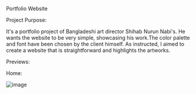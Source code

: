 Portfolio Website


Project Purpose:

It's a portfolio project of Bangladeshi art director Shihab Nurun Nabi's. He wants the website to be very simple, showcasing his work.The color palette and font have been chosen by the client himself. As instructed, I aimed to create a website that is straightforward and highlights the artworks.

Previews:

Home:

![image](https://github.com/AnikaAnmolSara/Portfolio-Website/assets/136097878/e7111521-7415-46d2-b1be-ada831da5d85)

